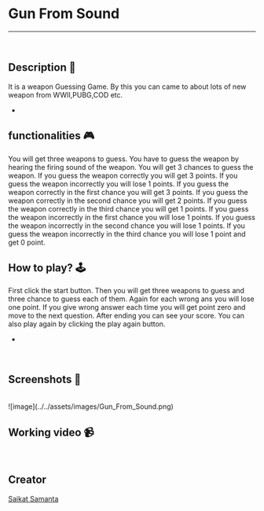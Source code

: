 # **Gun From Sound**

---

<br>

## **Description 📃**

It is a weapon Guessing Game. By this you can came to about lots of new weapon from WWII,PUBG,COD etc.

-

## **functionalities 🎮**

You will get three weapons to guess. You have to guess the weapon by hearing the firing sound of the weapon. You will get 3 chances to guess the weapon. If you guess the weapon correctly you will get 3 points. If you guess the weapon incorrectly you will lose 1 points. If you guess the weapon correctly in the first chance you will get 3 points. If you guess the weapon correctly in the second chance you will get 2 points. If you guess the weapon correctly in the third chance you will get 1 points. If you guess the weapon incorrectly in the first chance you will lose 1 points. If you guess the weapon incorrectly in the second chance you will lose 1 points. If you guess the weapon incorrectly in the third chance you will lose 1 point and get 0 point.
<br>

## **How to play? 🕹️**

First click the start button. Then you will get three weapons to guess and three chance to guess each of them. Again for each wrong ans you will lose one point. If you give wrong answer each time you will get point zero and move to the next question. After ending you can see your score. You can also play again by clicking the play again button.

-

<br>

## **Screenshots 📸**

<br>
![image](../../assets/images/Gun_From_Sound.png)

<br>

## **Working video 📹**

<!-- add your working video over here -->

<br>

## **Creator**
[Saikat Samanta](https://github.com/psykatsamanta)
